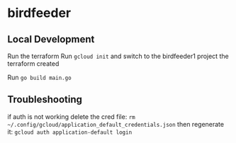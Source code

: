 # birdfeeder

## Local Development

Run the terraform
Run `gcloud init` and switch to the birdfeeder1 project the terraform created

Run `go build main.go`

## Troubleshooting

if auth is not working
delete the cred file: `rm ~/.config/gcloud/application_default_credentials.json`
then regenerate it: `gcloud auth application-default login`
